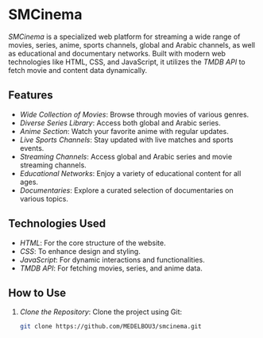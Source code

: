 # SMCinema

*SMCinema* is a specialized web platform for streaming a wide range of movies, series, anime, sports channels, global and Arabic channels, as well as educational and documentary networks. Built with modern web technologies like HTML, CSS, and JavaScript, it utilizes the *TMDB API* to fetch movie and content data dynamically.

## Features

- *Wide Collection of Movies*: Browse through movies of various genres.
- *Diverse Series Library*: Access both global and Arabic series.
- *Anime Section*: Watch your favorite anime with regular updates.
- *Live Sports Channels*: Stay updated with live matches and sports events.
- *Streaming Channels*: Access global and Arabic series and movie streaming channels.
- *Educational Networks*: Enjoy a variety of educational content for all ages.
- *Documentaries*: Explore a curated selection of documentaries on various topics.

## Technologies Used

- *HTML*: For the core structure of the website.
- *CSS*: To enhance design and styling.
- *JavaScript*: For dynamic interactions and functionalities.
- *TMDB API*: For fetching movies, series, and anime data.

## How to Use

1. *Clone the Repository*:
   Clone the project using Git:
   ```bash
   git clone https://github.com/MEDELBOU3/smcinema.git
